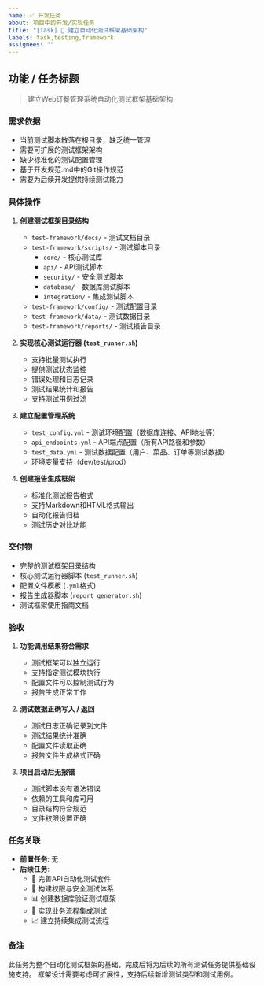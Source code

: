 ```yaml
---
name: ✅ 开发任务
about: 项目中的开发/实现任务
title: "[Task] 🔨 建立自动化测试框架基础架构"
labels: task,testing,framework
assignees: ""
---
```


## 功能 / 任务标题
> 建立Web订餐管理系统自动化测试框架基础架构

### 需求依据
- 当前测试脚本散落在根目录，缺乏统一管理
- 需要可扩展的测试框架架构
- 缺少标准化的测试配置管理
- 基于开发规范.md中的Git操作规范
- 需要为后续开发提供持续测试能力

### 具体操作
1. **创建测试框架目录结构**
   - `test-framework/docs/` - 测试文档目录
   - `test-framework/scripts/` - 测试脚本目录
     - `core/` - 核心测试库
     - `api/` - API测试脚本
     - `security/` - 安全测试脚本
     - `database/` - 数据库测试脚本
     - `integration/` - 集成测试脚本
   - `test-framework/config/` - 测试配置目录
   - `test-framework/data/` - 测试数据目录
   - `test-framework/reports/` - 测试报告目录

2. **实现核心测试运行器 (`test_runner.sh`)**
   - 支持批量测试执行
   - 提供测试状态监控
   - 错误处理和日志记录
   - 测试结果统计和报告
   - 支持测试用例过滤

3. **建立配置管理系统**
   - `test_config.yml` - 测试环境配置（数据库连接、API地址等）
   - `api_endpoints.yml` - API端点配置（所有API路径和参数）
   - `test_data.yml` - 测试数据配置（用户、菜品、订单等测试数据）
   - 环境变量支持（dev/test/prod）

4. **创建报告生成框架**
   - 标准化测试报告格式
   - 支持Markdown和HTML格式输出
   - 自动化报告归档
   - 测试历史对比功能

### 交付物
- 完整的测试框架目录结构
- 核心测试运行器脚本 (`test_runner.sh`)
- 配置文件模板 (`.yml`格式)
- 报告生成器脚本 (`report_generator.sh`)
- 测试框架使用指南文档

### 验收
1. **功能调用结果符合需求**
   - 测试框架可以独立运行
   - 支持指定测试模块执行
   - 配置文件可以控制测试行为
   - 报告生成正常工作

2. **测试数据正确写入 / 返回**
   - 测试日志正确记录到文件
   - 测试结果统计准确
   - 配置文件读取正确
   - 报告文件生成格式正确

3. **项目启动后无报错**
   - 测试脚本没有语法错误
   - 依赖的工具和库可用
   - 目录结构符合规范
   - 文件权限设置正确

### 任务关联
- **前置任务**: 无
- **后续任务**:
  - 🧪 完善API自动化测试套件
  - 🔐 构建权限与安全测试体系
  - 📊 创建数据库验证测试框架
  - 🔄 实现业务流程集成测试
  - 📈 建立持续集成测试流程

### 备注
此任务为整个自动化测试框架的基础，完成后将为后续的所有测试任务提供基础设施支持。
框架设计需要考虑可扩展性，支持后续新增测试类型和测试用例。
